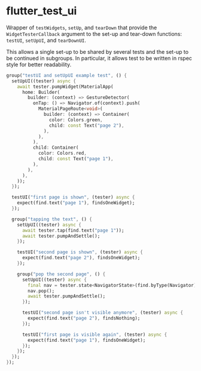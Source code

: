 # flutter_test_ui

Wrapper of `testWidgets`, `setUp`, and `tearDown` that provide the `WidgetTesterCallback` argument
to the set-up and tear-down functions: `testUI`, `setUpUI`, and `tearDownUI`.

This allows a single set-up to be shared by several tests and the set-up to be continued in subgroups.
In particular, it allows test to be written in rspec style for better readability.

```dart
group("testUI and setUpUI example test", () {
  setUpUI((tester) async {
    await tester.pumpWidget(MaterialApp(
      home: Builder(
        builder: (context) => GestureDetector(
          onTap: () => Navigator.of(context).push(
            MaterialPageRoute<void>(
              builder: (context) => Container(
                color: Colors.green,
                child: const Text("page 2"),
              ),
            ),
          ),
          child: Container(
            color: Colors.red,
            child: const Text("page 1"),
          ),
        ),
      ),
    ));
  });

  testUI("first page is shown", (tester) async {
    expect(find.text("page 1"), findsOneWidget);
  });

  group("tapping the text", () {
    setUpUI((tester) async {
      await tester.tap(find.text("page 1"));
      await tester.pumpAndSettle();
    });

    testUI("second page is shown", (tester) async {
      expect(find.text("page 2"), findsOneWidget);
    });

    group("pop the second page", () {
      setUpUI((tester) async {
        final nav = tester.state<NavigatorState>(find.byType(Navigator));
        nav.pop();
        await tester.pumpAndSettle();
      });

      testUI("second page isn't visible anymore", (tester) async {
        expect(find.text("page 2"), findsNothing);
      });

      testUI("first page is visible again", (tester) async {
        expect(find.text("page 1"), findsOneWidget);
      });
    });
  });
});
```